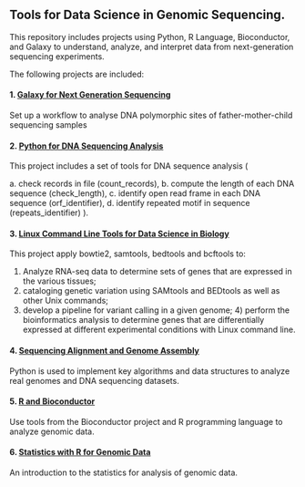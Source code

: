 
## Tools for Data Science in Genomic Sequencing.

This repository includes projects using Python, R Language, Bioconductor, and Galaxy to understand, analyze, and interpret data from next-generation sequencing experiments. 

The following projects are included:

#### 1. [Galaxy for Next Generation Sequencing](https://github.com/lanttern/DATA_SCIENCE_IN_BIOLOGY/tree/master/Galaxy%20for%20Next%20Generation%20Sequencing)

Set up a workflow to analyse DNA polymorphic sites of father-mother-child sequencing samples

#### 2. [Python for DNA Sequencing Analysis](https://github.com/lanttern/DATA_SCIENCE_IN_BIOLOGY/tree/master/Python%20for%20DNA%20Sequencing%20Analysis)

This project includes a set of tools for DNA sequence analysis
(

a. check records in file (count_records),
b. compute the length of each DNA sequence (check_length), 
c. identify open read frame in each DNA sequence (orf_identifier), 
d. identify repeated motif in sequence (repeats_identifier)
).

#### 3. [Linux Command Line Tools for Data Science in Biology](https://github.com/lanttern/DATA_SCIENCE_IN_BIOLOGY/tree/master/Linux%20Command%20Line%20Tools%20for%20Data%20Science%20in%20Biology)	

This project apply bowtie2, samtools, bedtools and bcftools to: 
1) Analyze RNA-seq data to determine sets of genes that are expressed in the various tissues; 
2) cataloging genetic variation using SAMtools and BEDtools as well as other Unix commands; 
3) develop a pipeline for variant calling in a given genome; 4) perform the bioinformatics analysis to determine genes that      are differentially expressed at different experimental conditions with Linux command line.

#### 4. [Sequencing Alignment and Genome Assembly](https://github.com/lanttern/DATA_SCIENCE_IN_BIOLOGY/tree/master/Sequencing%20Alignment%20and%20Genome%20Assembly)

Python is used to implement key algorithms and data structures to analyze real genomes and DNA sequencing datasets.

#### 5. [R and Bioconductor](https://github.com/lanttern/DATA_SCIENCE_IN_BIOLOGY/tree/master/Bioconductor%20for%20Genomic%20Analysis%20)

Use tools from the Bioconductor project and R programming language to analyze genomic data.

#### 6. [Statistics with R for Genomic Data](https://github.com/lanttern/DATA_SCIENCE_IN_BIOLOGY/tree/master/Statistics%20for%20Genomic%20Data%20Science)

An introduction to the statistics for analysis of genomic data.
